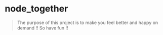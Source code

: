 # node_together
>The purpose of this project is to make you feel better and happy on demand !!
So have fun !!

